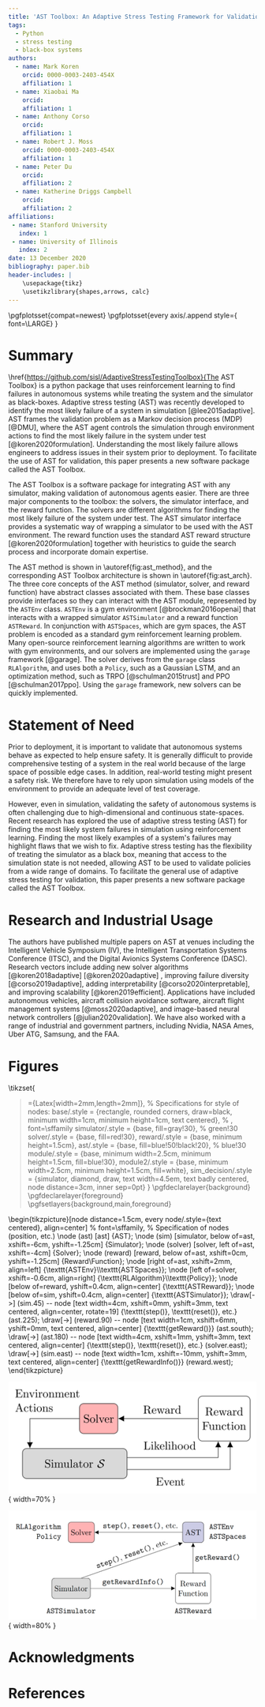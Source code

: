 ```yaml
---
title: 'AST Toolbox: An Adaptive Stress Testing Framework for Validation of Autonomous Systems'
tags:
  - Python
  - stress testing
  - black-box systems
authors:
  - name: Mark Koren
    orcid: 0000-0003-2403-454X
    affiliation: 1
  - name: Xiaobai Ma
    orcid:
    affiliation: 1
  - name: Anthony Corso
    orcid:
    affiliation: 1
  - name: Robert J. Moss
    orcid: 0000-0003-2403-454X
    affiliation: 1
  - name: Peter Du
    orcid:
    affiliation: 2
  - name: Katherine Driggs Campbell
    orcid:
    affiliation: 2
affiliations:
 - name: Stanford University
   index: 1
 - name: University of Illinois
   index: 2
date: 13 December 2020
bibliography: paper.bib
header-includes: |
    \usepackage{tikz}
    \usetikzlibrary{shapes,arrows, calc}
---
```

\pgfplotsset{compat=newest}
\pgfplotsset{every axis/.append style={
	font=\LARGE}
}
# Summary

\href{https://github.com/sisl/AdaptiveStressTestingToolbox}{The AST Toolbox} is a python package that uses reinforcement learning to find failures in autonomous systems while treating the system and the simulator as black-boxes.
Adaptive stress testing (AST) was recently developed to identify the most likely failure of a system in simulation [@lee2015adaptive].
AST frames the validation problem as a Markov decision process (MDP) [@DMU], where the AST agent controls the simulation through environment actions to find the most likely failure in the system under test [@koren2020formulation].
Understanding the most likely failure allows engineers to address issues in their system prior to deployment.
To facilitate the use of AST for validation, this paper presents a new software package called the AST Toolbox.

The AST Toolbox is a software package for integrating AST with any simulator, making validation of autonomous agents easier.
There are three major components to the toolbox: the solvers, the simulator interface, and the reward function.
The solvers are different algorithms for finding the most likely failure of the system under test.
The AST simulator interface provides a systematic way of wrapping a simulator to be used with the AST environment.
The reward function uses the standard AST reward structure [@koren2020formulation] together with heuristics to guide the search process and incorporate domain expertise.

The AST method is shown in \autoref{fig:ast_method}, and the corresponding AST Toolbox architecture is shown in \autoref{fig:ast_arch}.
The three core concepts of the AST method (simulator, solver, and reward function) have abstract classes associated with them.
These base classes provide interfaces so they can interact with the AST module, represented by the `ASTEnv` class.
`ASTEnv` is a gym environment [@brockman2016openai] that interacts with a wrapped simulator `ASTSimulator` and a reward function `ASTReward`.
In conjunction with `ASTSpaces`, which are gym spaces, the AST problem is encoded as a standard gym reinforcement learning problem.
Many open-source reinforcement learning algorithms are written to work with gym environments, and our solvers are implemented using the `garage` framework [@garage].
The solver derives from the `garage` class `RLAlgorithm`, and uses both a `Policy`, such as a Gaussian LSTM, and an optimization method, such as TRPO [@schulman2015trust] and PPO [@schulman2017ppo].
Using the `garage` framework, new solvers can be quickly implemented.

# Statement of Need

Prior to deployment, it is important to validate that autonomous systems behave as expected to help ensure safety.
It is generally difficult to provide comprehensive testing of a system in the real world because of the large space of possible edge cases.
In addition, real-world testing might present a safety risk.
We therefore have to rely upon simulation using models of the environment to provide an adequate level of test coverage.

However, even in simulation, validating the safety of autonomous systems is often challenging due to high-dimensional and continuous state-spaces.
Recent research has explored the use of adaptive stress testing (AST) for finding the most likely system failures in simulation using reinforcement learning.
Finding the most likely examples of a system's failures may highlight flaws that we wish to fix.
Adaptive stress testing has the flexibility of treating the simulator as a black box, meaning that access to the simulation state is not needed, allowing AST to be used to validate policies from a wide range of domains.
To facilitate the general use of adaptive stress testing for validation, this paper presents a new software package called the AST Toolbox.

# Research and Industrial Usage

The authors have published multiple papers on AST at venues including the Intelligent Vehicle Symposium (IV), the Intelligent Transportation Systems Conference (ITSC), and the Digital Avionics Systems Conference (DASC).
Research vectors include adding new solver algorithms [@koren2018adaptive] [@koren2020adaptive] , improving failure diversity [@corso2019adaptive], adding interpretability [@corso2020interpretable], and improving scalability [@koren2019efficient].
Applications have included autonomous vehicles, aircraft collision avoidance software, aircraft flight management systems [@moss2020adaptive], and image-based neural network controllers [@julian2020validation].
We have also worked with a range of industrial and government partners, including Nvidia, NASA Ames, Uber ATG, Samsung, and the FAA.

# Figures

\tikzset{
  >={Latex[width=2mm,length=2mm]},
  % Specifications for style of nodes:
            base/.style = {rectangle, rounded corners, draw=black,
                           minimum width=1cm, minimum height=1cm,
                           text centered}, % , font=\sffamily
            simulator/.style = {base, fill=gray!30}, % green!30
            solver/.style = {base, fill=red!30},
            reward/.style = {base, minimum height=1.5cm},
            ast/.style = {base, fill=blue!50!black!20}, % blue!30
            module/.style = {base, minimum width=2.5cm, minimum height=1.5cm, fill=blue!30},
            module2/.style = {base, minimum width=2.5cm, minimum height=1.5cm, fill=white},
            sim_decision/.style = {simulator, diamond, draw, text width=4.5em, text badly centered, node distance=3cm, inner sep=0pt}
}
\pgfdeclarelayer{background}
\pgfdeclarelayer{foreground}
\pgfsetlayers{background,main,foreground}

\begin{tikzpicture}[node distance=1.5cm,
    every node/.style={text centered}, align=center] % font=\sffamily,
  % Specification of nodes (position, etc.)
    \node (ast)     [ast]   {AST};
    \node (sim)     [simulator, below of=ast, xshift=-6cm, yshift=-1.25cm]    {Simulator};
    \node (solver)  [solver, left of=ast, xshift=-4cm]    {Solver};
    \node (reward)  [reward, below of=ast, xshift=0cm, yshift=-1.25cm]    {Reward\\Function};
    \node [right of=ast, xshift=2mm, align=left]    {\texttt{ASTEnv}\\\texttt{ASTSpaces}};
    \node [left of=solver, xshift=-0.6cm, align=right]    {\texttt{RLAlgorithm}\\\texttt{Policy}};
    \node [below of=reward, yshift=0.4cm, align=center]    {\texttt{ASTReward}};
    \node [below of=sim, yshift=0.4cm, align=center]    {\texttt{ASTSimulator}};
    \draw[->]   (sim.45)    -- node [text width=4cm, xshift=0mm, yshift=3mm, text centered, align=center, rotate=19]    {\texttt{step()}, \texttt{reset()}, etc.} (ast.225);
    \draw[->]   (reward.90) -- node [text width=1cm, xshift=6mm, yshift=0mm, text centered, align=center]    {\texttt{getReward()}} (ast.south);
    \draw[->]   (ast.180)   -- node [text width=4cm, xshift=1mm, yshift=3mm, text centered, align=center]    {\texttt{step()}, \texttt{reset()}, etc.} (solver.east);
    \draw[->]   (sim.east)  -- node [text width=1cm, xshift=-10mm, yshift=3mm, text centered, align=center]    {\texttt{getRewardInfo()}} (reward.west);
\end{tikzpicture}

![The AST method. The simulator is treated as a black box. The solver optimizes a reward based on transition likelihood and whether an event has occurred.\label{fig:ast_method}](ast_method.png){ width=70% }

![The AST Toolbox architecture. `ASTEnv` combines the simulator and reward function in a gym environment. The solver is implemented using the `garage` package.\label{fig:ast_arch}](ast_arch.png){ width=80% }

# Acknowledgments


# References
